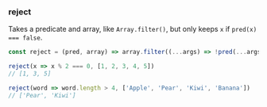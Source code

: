 ### reject

Takes a predicate and array, like `Array.filter()`, but only keeps `x` if `pred(x) === false`.

```js
const reject = (pred, array) => array.filter((...args) => !pred(...args))
```

```js
reject(x => x % 2 === 0, [1, 2, 3, 4, 5])
// [1, 3, 5]

reject(word => word.length > 4, ['Apple', 'Pear', 'Kiwi', 'Banana'])
// ['Pear', 'Kiwi']
```
